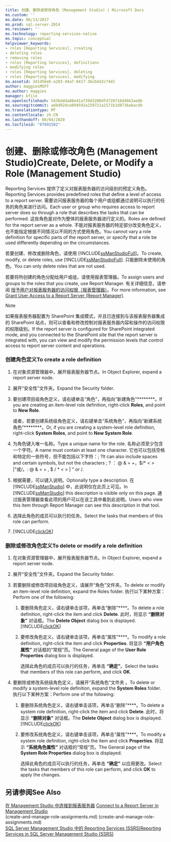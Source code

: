 ```yaml
---
title: 创建、删除或修改角色 (Management Studio) | Microsoft Docs
ms.custom: ''
ms.date: 06/13/2017
ms.prod: sql-server-2014
ms.reviewer: ''
ms.technology: reporting-services-native
ms.topic: conceptual
helpviewer_keywords:
- roles [Reporting Services], creating
- deleting roles
- removing roles
- roles [Reporting Services], definitions
- modifying roles
- roles [Reporting Services], deleting
- roles [Reporting Services], modifying
ms.assetid: 3d1d56e6-a283-44a7-8417-36cb4d2c74d1
author: maggiesMSFT
ms.author: maggies
manager: kfile
ms.openlocfilehash: 543bddda88e41af39d3200df4728716d46b3ae8b
ms.sourcegitcommit: ad4d92dce894592a259721a1571b1d8736abacdb
ms.translationtype: MT
ms.contentlocale: zh-CN
ms.lasthandoff: 08/04/2020
ms.locfileid: "87691582"
---
```

# <a name="create-delete-or-modify-a-role-management-studio"></a><span data-ttu-id="537a0-102">创建、删除或修改角色 (Management Studio)</span><span class="sxs-lookup"><span data-stu-id="537a0-102">Create, Delete, or Modify a Role (Management Studio)</span></span>
  <span data-ttu-id="537a0-103">Reporting Services 提供了定义对报表服务器的访问级别的预定义角色。</span><span class="sxs-lookup"><span data-stu-id="537a0-103">Reporting Services provides predefined roles that define a level of access to a report server.</span></span> <span data-ttu-id="537a0-104">需要访问报表服务器的每个用户或组都通过说明可以执行的任务的角色来进行访问。</span><span class="sxs-lookup"><span data-stu-id="537a0-104">Each user or group who requires access to report server does so through a role that describes the tasks that can be performed.</span></span> <span data-ttu-id="537a0-105">这些角色是对作为整体的报表服务器进行定义的。</span><span class="sxs-lookup"><span data-stu-id="537a0-105">Roles are defined for the report server as a whole.</span></span> <span data-ttu-id="537a0-106">不能对报表服务器的特定部分改变角色定义，也不能指定根据不同情况以不同的方式使用角色。</span><span class="sxs-lookup"><span data-stu-id="537a0-106">You cannot vary a role definition for specific parts of the report server, or specify that a role be used differently depending on the circumstances.</span></span>  
  
 <span data-ttu-id="537a0-107">若要创建、修改或删除角色，请使用 [!INCLUDE[ssManStudioFull](../../includes/ssmanstudiofull-md.md)]。</span><span class="sxs-lookup"><span data-stu-id="537a0-107">To create, modify, or delete roles, use [!INCLUDE[ssManStudioFull](../../includes/ssmanstudiofull-md.md)].</span></span> <span data-ttu-id="537a0-108">只能删除未使用的角色。</span><span class="sxs-lookup"><span data-stu-id="537a0-108">You can only delete roles that are not used.</span></span>  
  
 <span data-ttu-id="537a0-109">若要将所创建的角色分配给用户或组，请使用报表管理器。</span><span class="sxs-lookup"><span data-stu-id="537a0-109">To assign users and groups to the roles that you create, use Report Manager.</span></span> <span data-ttu-id="537a0-110">有关详细信息，请参阅 [授予用户对报表服务器的访问权限（报表管理器）](grant-user-access-to-a-report-server.md)。</span><span class="sxs-lookup"><span data-stu-id="537a0-110">For more information, see [Grant User Access to a Report Server &#40;Report Manager&#41;](grant-user-access-to-a-report-server.md).</span></span>  
  
> [!NOTE]  
>  <span data-ttu-id="537a0-111">如果报表服务器配置为 SharePoint 集成模式，并且已连接到与该报表服务器集成的 SharePoint 站点，则可以查看和修改控制对报表服务器内容和操作的访问权限的权限级别。</span><span class="sxs-lookup"><span data-stu-id="537a0-111">If the report server is configured for SharePoint integrated mode, and you connected to the SharePoint site that the report server is integrated with, you can view and modify the permission levels that control access to report server content and operations.</span></span>  
  
### <a name="to-create-a-role-definition"></a><span data-ttu-id="537a0-112">创建角色定义</span><span class="sxs-lookup"><span data-stu-id="537a0-112">To create a role definition</span></span>  
  
1.  <span data-ttu-id="537a0-113">在对象资源管理器中，展开报表服务器节点。</span><span class="sxs-lookup"><span data-stu-id="537a0-113">In Object Explorer, expand a report server node.</span></span>  
  
2.  <span data-ttu-id="537a0-114">展开“安全性”文件夹。</span><span class="sxs-lookup"><span data-stu-id="537a0-114">Expand the Security folder.</span></span>  
  
3.  <span data-ttu-id="537a0-115">要创建项目级角色定义，请右键单击“角色”，再指向“新建角色”\*\*\*\*\*\*\*\*。</span><span class="sxs-lookup"><span data-stu-id="537a0-115">If you are creating an item-level role definition, right-click **Roles**, and point to **New Role**.</span></span>  
  
     <span data-ttu-id="537a0-116">或者，若要创建系统级角色定义，请右键单击“系统角色”，再指向“新建系统角色”\*\*\*\*\*\*\*\*。</span><span class="sxs-lookup"><span data-stu-id="537a0-116">Or, if you are creating a system-level role definition, right-click **System Roles**, and point to **New System Role**.</span></span>  
  
4.  <span data-ttu-id="537a0-117">为角色键入唯一名称。</span><span class="sxs-lookup"><span data-stu-id="537a0-117">Type a unique name for the role.</span></span> <span data-ttu-id="537a0-118">名称必须至少包含一个字符。</span><span class="sxs-lookup"><span data-stu-id="537a0-118">A name must contain at least one character.</span></span> <span data-ttu-id="537a0-119">它也可以包括空格和特定的一些符号，但不能包括以下字符：; ?</span><span class="sxs-lookup"><span data-stu-id="537a0-119">It can also include spaces and certain symbols, but not the characters ; ?</span></span> <span data-ttu-id="537a0-120">： \@ & = +，$/\* \< > |"或/。</span><span class="sxs-lookup"><span data-stu-id="537a0-120">: \@ & = + , $ / \* \< > | " or /.</span></span>  
  
5.  <span data-ttu-id="537a0-121">根据需要，可以键入说明。</span><span class="sxs-lookup"><span data-stu-id="537a0-121">Optionally type a description.</span></span> <span data-ttu-id="537a0-122">在 [!INCLUDE[ssManStudio](../../includes/ssmanstudio-md.md)] 中，此说明仅在此页上可见。</span><span class="sxs-lookup"><span data-stu-id="537a0-122">In [!INCLUDE[ssManStudio](../../includes/ssmanstudio-md.md)] this description is visible only on this page.</span></span> <span data-ttu-id="537a0-123">通过报表管理器查看此项的用户可以在该工具中看到此说明。</span><span class="sxs-lookup"><span data-stu-id="537a0-123">Users who view this item through Report Manager can see this description in that tool.</span></span>  
  
6.  <span data-ttu-id="537a0-124">选择此角色的成员可以执行的任务。</span><span class="sxs-lookup"><span data-stu-id="537a0-124">Select the tasks that members of this role can perform.</span></span>  
  
7.  [!INCLUDE[clickOK](../../includes/clickok-md.md)]  
  
### <a name="to-delete-or-modify-a-role-definition"></a><span data-ttu-id="537a0-125">删除或修改角色定义</span><span class="sxs-lookup"><span data-stu-id="537a0-125">To delete or modify a role definition</span></span>  
  
1.  <span data-ttu-id="537a0-126">在对象资源管理器中，展开报表服务器节点。</span><span class="sxs-lookup"><span data-stu-id="537a0-126">In Object Explorer, expand a report server node.</span></span>  
  
2.  <span data-ttu-id="537a0-127">展开“安全性”文件夹。</span><span class="sxs-lookup"><span data-stu-id="537a0-127">Expand the Security folder.</span></span>  
  
3.  <span data-ttu-id="537a0-128">若要删除或修改项目级角色定义，请展开“角色”文件夹。</span><span class="sxs-lookup"><span data-stu-id="537a0-128">To delete or modify an item-level role definition, expand the Roles folder.</span></span> <span data-ttu-id="537a0-129">执行以下某种方案：</span><span class="sxs-lookup"><span data-stu-id="537a0-129">Perform one of the following:</span></span>  
  
    1.  <span data-ttu-id="537a0-130">要删除角色定义，请右键单击该项，再单击“删除”\*\*\*\*。</span><span class="sxs-lookup"><span data-stu-id="537a0-130">To delete a role definition, right-click the item and click **Delete**.</span></span> <span data-ttu-id="537a0-131">此时，将显示 **“删除对象”** 对话框。</span><span class="sxs-lookup"><span data-stu-id="537a0-131">The **Delete Object** dialog box is displayed.</span></span> [!INCLUDE[clickOK](../../includes/clickok-md.md)]  
  
    2.  <span data-ttu-id="537a0-132">要修改角色定义，请右键单击该项，再单击“属性”\*\*\*\*。</span><span class="sxs-lookup"><span data-stu-id="537a0-132">To modify a role definition, right-click the item and click **Properties**.</span></span> <span data-ttu-id="537a0-133">将显示 **“用户角色属性”** 对话框的“常规”页。</span><span class="sxs-lookup"><span data-stu-id="537a0-133">The General page of the **User Role Properties** dialog box is displayed.</span></span>  
  
         <span data-ttu-id="537a0-134">选择此角色的成员可以执行的任务，再单击 **“确定”**。</span><span class="sxs-lookup"><span data-stu-id="537a0-134">Select the tasks that members of this role can perform, and click **OK**.</span></span>  
  
4.  <span data-ttu-id="537a0-135">要删除或修改系统级角色定义，请展开“系统角色”文件夹  。</span><span class="sxs-lookup"><span data-stu-id="537a0-135">To delete or modify a system-level role definition, expand the **System Roles** folder.</span></span> <span data-ttu-id="537a0-136">执行以下某种方案：</span><span class="sxs-lookup"><span data-stu-id="537a0-136">Perform one of the following:</span></span>  
  
    1.  <span data-ttu-id="537a0-137">要删除系统角色定义，请右键单击该项，再单击“删除”\*\*\*\*。</span><span class="sxs-lookup"><span data-stu-id="537a0-137">To delete a system role definition, right-click the item and click **Delete**.</span></span> <span data-ttu-id="537a0-138">此时，将显示 **“删除对象”** 对话框。</span><span class="sxs-lookup"><span data-stu-id="537a0-138">The **Delete Object** dialog box is displayed.</span></span> [!INCLUDE[clickOK](../../includes/clickok-md.md)]  
  
    2.  <span data-ttu-id="537a0-139">要修改系统角色定义，请右键单击该项，再单击“属性”\*\*\*\*。</span><span class="sxs-lookup"><span data-stu-id="537a0-139">To modify a system role definition, right-click the item and click **Properties**.</span></span> <span data-ttu-id="537a0-140">将显示 **“系统角色属性”** 对话框的“常规”页。</span><span class="sxs-lookup"><span data-stu-id="537a0-140">The General page of the **System Role Properties** dialog box is displayed.</span></span>  
  
         <span data-ttu-id="537a0-141">选择此角色的成员可以执行的任务，再单击 **“确定”** 以应用更改。</span><span class="sxs-lookup"><span data-stu-id="537a0-141">Select the tasks that members of this role can perform, and click **OK** to apply the changes.</span></span>  
  
## <a name="see-also"></a><span data-ttu-id="537a0-142">另请参阅</span><span class="sxs-lookup"><span data-stu-id="537a0-142">See Also</span></span>  
 <span data-ttu-id="537a0-143">[在 Management Studio 中连接到报表服务器](../tools/connect-to-a-report-server-in-management-studio.md) </span><span class="sxs-lookup"><span data-stu-id="537a0-143">[Connect to a Report Server in Management Studio](../tools/connect-to-a-report-server-in-management-studio.md) </span></span>  
 <span data-ttu-id="537a0-144"> (create-and-manage-role-assignments.md) </span><span class="sxs-lookup"><span data-stu-id="537a0-144">(create-and-manage-role-assignments.md)</span></span>   
 [<span data-ttu-id="537a0-145">SQL Server Management Studio 中的 Reporting Services (SSRS)</span><span class="sxs-lookup"><span data-stu-id="537a0-145">Reporting Services in SQL Server Management Studio &#40;SSRS&#41;</span></span>](../tools/reporting-services-in-sql-server-management-studio-ssrs.md)  
  
  
